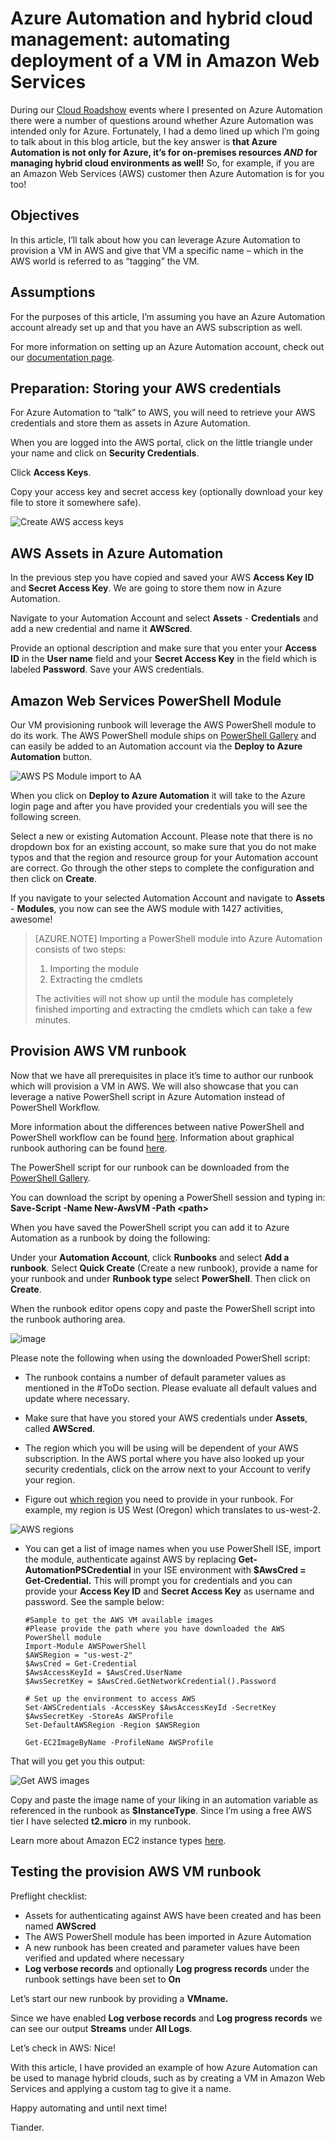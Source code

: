 <!-- deleted in Global -->

<properties
   pageTitle="Azure Automation & Hybrid Cloud Management: Automating deployment of a VM in Amazon Web Services"
   description="Azure Automation & Hybrid Cloud Management: Automating deployment of a VM in Amazon Web Services"
   services="automation"
   documentationCenter=""
   authors="tiander"
   manager="stevenka"
   editor="" />
<tags
   ms.service="automation"
   ms.date="02/01/2016"
   wacn.date="" />

# Azure Automation and hybrid cloud management: automating deployment of a VM in Amazon Web Services

During our [Cloud Roadshow](https://microsoftcloudroadshow.com/cities) events where I presented on Azure Automation there were a number of questions around whether Azure Automation was intended only for Azure. Fortunately, I had a demo lined up which I’m going to talk about in this blog article, but the key answer is **that Azure Automation is not only for Azure, it’s for on-premises resources *AND* for managing hybrid cloud environments as well!** So, for example, if you are an Amazon Web Services (AWS) customer then Azure Automation is for you too!

## Objectives

In this article, I’ll talk about how you can leverage Azure Automation to provision a VM in AWS and give that VM a specific name – which in the AWS world is referred to as “tagging” the VM.

## Assumptions

For the purposes of this article, I’m assuming you have an Azure Automation account already set up and that you have an AWS subscription as well.

For more information on setting up an Azure Automation account, check out our [documentation page](/documentation/articles/automation-configuring/).

## Preparation: Storing your AWS credentials

For Azure Automation to “talk” to AWS, you will need to retrieve your AWS credentials and store them as assets in Azure Automation.

When you are logged into the AWS portal, click on the little triangle under your name and click on **Security Credentials**.


Click **Access Keys**.


Copy your access key and secret access key (optionally download your key file to store it somewhere safe).

![Create AWS access keys](./media/automation-aws-deployment/81ca1d36-2814-478b-858f-8346f2a28211.png "Create AWS access keys")

## AWS Assets in Azure Automation

In the previous step you have copied and saved your AWS **Access Key ID** and **Secret Access Key**. We are going to store them now in Azure Automation.

Navigate to your Automation Account and select **Assets** - **Credentials** and add a new credential and name it **AWScred**.


Provide an optional description and make sure that you enter your **Access ID** in the **User name** field and your **Secret Access Key** in the field which is labeled **Password**. Save your AWS credentials.

## Amazon Web Services PowerShell Module

Our VM provisioning runbook will leverage the AWS PowerShell module to do its work. The AWS PowerShell module ships on [PowerShell Gallery](http://www.powershellgallery.com/packages/AWSPowerShell) and can easily be added to an Automation account via the **Deploy to Azure Automation** button.

![AWS PS Module import to AA](./media/automation-aws-deployment/daa07d22-0464-4ec2-8c85-35525f95e5e4.png "AWS PS Module import to AA")

When you click on **Deploy to Azure Automation** it will take to the Azure login page and after you have provided your credentials you will see the following screen.


Select a new or existing Automation Account. Please note that there is no dropdown box for an existing account, so make sure that you do not make typos and that the region and resource group for your Automation account are correct. Go through the other steps to complete the configuration and then click on **Create**.

If you navigate to your selected Automation Account and navigate to **Assets** - **Modules**, you now can see the AWS module with 1427 activities, awesome!

>[AZURE.NOTE] Importing a PowerShell module into Azure Automation consists of two steps:
>
> 1.  Importing the module
> 2.  Extracting the cmdlets
>
>The activities will not show up until the module has completely finished importing and extracting the cmdlets which can take a few minutes.

## Provision AWS VM runbook

Now that we have all prerequisites in place it’s time to author our runbook which will provision a VM in AWS. We will also showcase that you can leverage a native PowerShell script in Azure Automation instead of PowerShell Workflow.

More information about the differences between native PowerShell and PowerShell workflow can be found [here](https://azure.microsoft.com/blog/announcing-powershell-script-support-azure-automation-2). Information about graphical runbook authoring can be found [here](https://azure.microsoft.com/blog/azure-automation-graphical-and-textual-runbook-authoring).

The PowerShell script for our runbook can be downloaded from the [PowerShell Gallery](https://www.powershellgallery.com/packages/New-AwsVM/DisplayScript).

You can download the script by opening a PowerShell session and typing in: **Save-Script -Name New-AwsVM -Path \<path\>**

When you have saved the PowerShell script you can add it to Azure Automation as a runbook by doing the following:

Under your **Automation Account**, click **Runbooks** and select **Add a runbook**. Select **Quick Create** (Create a new runbook), provide a name for your runbook and under **Runbook type** select **PowerShell**. Then click on **Create**.



When the runbook editor opens copy and paste the PowerShell script into the runbook authoring area.

![image](./media/automation-aws-deployment/7e13addf-cae3-49a5-9d6c-28aa0b7263f4.png "image")

Please note the following when using the downloaded PowerShell script:

-   The runbook contains a number of default parameter values as mentioned in the \#ToDo section. Please evaluate all default values and update where necessary.
-   Make sure that have you stored your AWS credentials under **Assets**, called **AWScred**.
-   The region which you will be using will be dependent of your AWS subscription. In the AWS portal where you have also looked up your security credentials, click on the arrow next to your Account to verify your region.



-   Figure out [which region](http://docs.aws.amazon.com/powershell/latest/userguide/pstools-installing-specifying-region.html) you need to provide in your runbook. For example, my region is US West (Oregon) which translates to us-west-2.

![AWS regions](./media/automation-aws-deployment/3ee8065d-0480-4c78-a2e3-6062653e9cb6.png "AWS regions")

-   You can get a list of image names when you use PowerShell ISE, import the module, authenticate against AWS by replacing **Get-AutomationPSCredential** in your ISE environment with **$AwsCred = Get-Credential.** This will prompt you for credentials and you can provide your **Access Key ID** and **Secret Access Key** as username and password. See the sample below:


		#Sample to get the AWS VM available images
		#Please provide the path where you have downloaded the AWS PowerShell module
		Import-Module AWSPowerShell
		$AWSRegion = "us-west-2"
		$AwsCred = Get-Credential
		$AwsAccessKeyId = $AwsCred.UserName
		$AwsSecretKey = $AwsCred.GetNetworkCredential().Password
		
		# Set up the environment to access AWS
		Set-AWSCredentials -AccessKey $AwsAccessKeyId -SecretKey $AwsSecretKey -StoreAs AWSProfile
		Set-DefaultAWSRegion -Region $AWSRegion
		
		Get-EC2ImageByName -ProfileName AWSProfile 


That will you get you this output:

![Get AWS images](./media/automation-aws-deployment/1b1b0e9f-1af0-471c-9f5e-43f4bb29f4ed.png "Get AWS images")

Copy and paste the image name of your liking in an automation variable as referenced in the runbook as **$InstanceType**. Since I’m using a free AWS tier I have selected **t2.micro** in my runbook.

Learn more about Amazon EC2 instance types [here](https://aws.amazon.com/ec2/instance-types).

## Testing the provision AWS VM runbook

Preflight checklist:

-   Assets for authenticating against AWS have been created and has been named **AWScred**
-   The AWS PowerShell module has been imported in Azure Automation
-   A new runbook has been created and parameter values have been verified and updated where necessary
-   **Log verbose records** and optionally **Log progress records** under the runbook settings have been set to **On**

Let’s start our new runbook by providing a **VMname.**

 

Since we have enabled **Log verbose records** and **Log progress records** we can see our output **Streams** under **All Logs**.

 
Let’s check in AWS:
Nice!

With this article, I have provided an example of how Azure Automation can be used to manage hybrid clouds, such as by creating a VM in Amazon Web Services and applying a custom tag to give it a name.

Happy automating and until next time!

Tiander.
